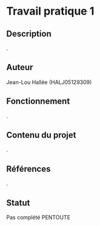 # Travail pratique 1

## Description

.

## Auteur

Jean-Lou Hallée (HALJ05129309)

## Fonctionnement

.

## Contenu du projet

.

## Références

.

## Statut

Pas complété PENTOUTE
